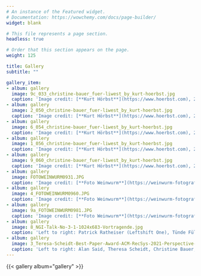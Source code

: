 ```yaml
---
# An instance of the Featured widget.
# Documentation: https://wowchemy.com/docs/page-builder/
widget: blank

# This file represents a page section.
headless: true

# Order that this section appears on the page.
weight: 125

title: Gallery
subtitle: ""

gallery_item:
- album: gallery
  image: 9c_033_christine-bauer_fuer-liwest_by_kurt-hoerbst.jpg
  caption: 'Image credit: [**Kurt Hörbst**](https://www.hoerbst.com), 2020.'
- album: gallery
  image: 2_050_christine-bauer_fuer-liwest_by_kurt-hoerbst.jpg
  caption: 'Image credit: [**Kurt Hörbst**](https://www.hoerbst.com), 2020.'
- album: gallery
  image: 6_054_christine-bauer_fuer-liwest_by_kurt-hoerbst.jpg
  caption: 'Image credit: [**Kurt Hörbst**](https://www.hoerbst.com), 2020.'
- album: gallery
  image: 1_056_christine-bauer_fuer-liwest_by_kurt-hoerbst.jpg
  caption: 'Image credit: [**Kurt Hörbst**](https://www.hoerbst.com), 2020.'
- album: gallery
  image: 9_060_christine-bauer_fuer-liwest_by_kurt-hoerbst.jpg
  caption: 'Image credit: [**Kurt Hörbst**](https://www.hoerbst.com), 2020.'
- album: gallery
  image: FOTOWEINWURM0931.JPG
  caption: 'Image credit: [**Foto Weinwurm**](https://weinwurm-fotografie.at), 2019.'
- album: gallery
  image: 4_FOTOWEINWURM0960.JPG
  caption: 'Image credit: [**Foto Weinwurm**](https://weinwurm-fotografie.at), 2019.'
- album: gallery
  image: 9a_FOTOWEINWURM0981.JPG
  caption: 'Image credit: [**Foto Weinwurm**](https://weinwurm-fotografie.at), 2019.'
- album: gallery
  image: 8_NGI-Talk-No-3-1-1024x683-Vortragende.jpg
  caption: 'Left to right: Patrick Ratheiser (Leftshift One), Tünde Fülöp (BMEIA), Christine Bauer (JKU), Mario Drobics (AIT)<br>Image credit: **AIT / Raimund Appel**, 2019.'
- album: gallery
  image: 3_Teresa-Scheidt-Best-Paper-Award-ACM-RecSys-2021-Perspective-Workshop-scaled.jpg
  caption: 'Left to right: Alan Said, Theresa Scheidt, Christine Bauer; PERSPECTIVES 2021<br>Image credit: **Joeran Beel**, 2021.'  
---
```


{{< gallery album="gallery" >}}
